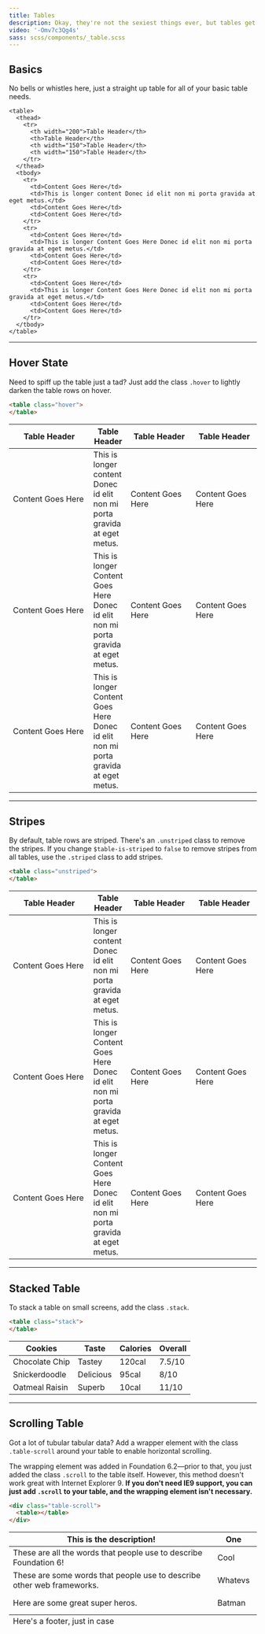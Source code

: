 ```yaml
---
title: Tables
description: Okay, they're not the sexiest things ever, but tables get the job done (for tabular data, of course). They have responsive modifiers to help solve some of your layout issues based on your tables needs.
video: '-Omv7c3Qg4s'
sass: scss/components/_table.scss
---
```


## Basics

No bells or whistles here, just a straight up table for all of your basic table needs.

```html_example
<table>
  <thead>
    <tr>
      <th width="200">Table Header</th>
      <th>Table Header</th>
      <th width="150">Table Header</th>
      <th width="150">Table Header</th>
    </tr>
  </thead>
  <tbody>
    <tr>
      <td>Content Goes Here</td>
      <td>This is longer content Donec id elit non mi porta gravida at eget metus.</td>
      <td>Content Goes Here</td>
      <td>Content Goes Here</td>
    </tr>
    <tr>
      <td>Content Goes Here</td>
      <td>This is longer Content Goes Here Donec id elit non mi porta gravida at eget metus.</td>
      <td>Content Goes Here</td>
      <td>Content Goes Here</td>
    </tr>
    <tr>
      <td>Content Goes Here</td>
      <td>This is longer Content Goes Here Donec id elit non mi porta gravida at eget metus.</td>
      <td>Content Goes Here</td>
      <td>Content Goes Here</td>
    </tr>
  </tbody>
</table>
```

---

## Hover State

Need to spiff up the table just a tad? Just add the class `.hover` to lightly darken the table rows on hover.

```html
<table class="hover">
</table>
```

<table class="hover">
  <thead>
    <tr>
      <th width="200">Table Header</th>
      <th>Table Header</th>
      <th width="150">Table Header</th>
      <th width="150">Table Header</th>
    </tr>
  </thead>
  <tbody>
    <tr>
      <td>Content Goes Here</td>
      <td>This is longer content Donec id elit non mi porta gravida at eget metus.</td>
      <td>Content Goes Here</td>
      <td>Content Goes Here</td>
    </tr>
    <tr>
      <td>Content Goes Here</td>
      <td>This is longer Content Goes Here Donec id elit non mi porta gravida at eget metus.</td>
      <td>Content Goes Here</td>
      <td>Content Goes Here</td>
    </tr>
    <tr>
      <td>Content Goes Here</td>
      <td>This is longer Content Goes Here Donec id elit non mi porta gravida at eget metus.</td>
      <td>Content Goes Here</td>
      <td>Content Goes Here</td>
    </tr>
  </tbody>
</table>

---

## Stripes

By default, table rows are striped. There's an `.unstriped` class to remove the stripes. If you change `$table-is-striped` to `false` to remove stripes from all tables, use the `.striped` class to add stripes.

```html
<table class="unstriped">
</table>
```

<table class="unstriped">
  <thead>
    <tr>
      <th width="200">Table Header</th>
      <th>Table Header</th>
      <th width="150">Table Header</th>
      <th width="150">Table Header</th>
    </tr>
  </thead>
  <tbody>
    <tr>
      <td>Content Goes Here</td>
      <td>This is longer content Donec id elit non mi porta gravida at eget metus.</td>
      <td>Content Goes Here</td>
      <td>Content Goes Here</td>
    </tr>
    <tr>
      <td>Content Goes Here</td>
      <td>This is longer Content Goes Here Donec id elit non mi porta gravida at eget metus.</td>
      <td>Content Goes Here</td>
      <td>Content Goes Here</td>
    </tr>
    <tr>
      <td>Content Goes Here</td>
      <td>This is longer Content Goes Here Donec id elit non mi porta gravida at eget metus.</td>
      <td>Content Goes Here</td>
      <td>Content Goes Here</td>
    </tr>
  </tbody>
</table>

---

## Stacked Table

To stack a table on small screens, add the class `.stack`.

```html
<table class="stack">
</table>
```

<table class="stack">
  <thead>
    <tr>
      <th>Cookies</th>
      <th>Taste</th>
      <th>Calories</th>
      <th>Overall</th>
    </tr>
  </thead>
  <tbody>
    <tr>
      <td>Chocolate Chip</td>
      <td>Tastey</td>
      <td>120cal</td>
      <td>7.5/10</td>
    </tr>
    <tr>
      <td>Snickerdoodle</td>
      <td>Delicious</td>
      <td>95cal</td>
      <td>8/10</td>
    </tr>
    <tr>
      <td>Oatmeal Raisin</td>
      <td>Superb</td>
      <td>10cal</td>
      <td>11/10</td>
    </tr>
  </tbody>
</table>

---

## Scrolling Table

Got a lot of tubular tabular data? Add a wrapper element with the class `.table-scroll` around your table to enable horizontal scrolling.

<div class="primary callout">
  <p>The wrapping element was added in Foundation 6.2&mdash;prior to that, you just added the class <code>.scroll</code> to the table itself. However, this method doesn't work great with Internet Explorer 9. <strong>If you don't need IE9 support, you can just add <code>.scroll</code> to your table, and the wrapping element isn't necessary.</strong>
</div>

```html
<div class="table-scroll">
  <table></table>
</div>
```

<div class="table-scroll">
  <table>
    <thead>
      <tr>
        <th>This is the description!</th>
        <th>One</th>
        <th>Two</th>
        <th>Three</th>
        <th>Four</th>
        <th>Five</th>
        <th>Six</th>
        <th>Seven</th>
        <th>Eight</th>
        <th>Nine</th>
        <th>Ten</th>
        <th>Eleven</th>
        <th>Twelve</th>
      </tr>
    </thead>
    <tbody>
      <tr>
        <td style="display:block; width:400px;">These are all the words that people use to describe Foundation 6!</td>
        <td>Cool</td>
        <td>Swag</td>
        <td>Chill</td>
        <td>Killer</td>
        <td>Rad</td>
        <td>Baller</td>
        <td>OMG</td>
        <td>Sweet</td>
        <td>Awesome</td>
        <td>Beast</td>
        <td>Dope</td>
        <td>Tubular</td>
      </tr>
      <tr>
        <td>These are some words that people use to describe other web frameworks.</td>
        <td>Whatevs</td>
        <td>Ugh.</td>
        <td>LOL</td>
        <td>K</td>
        <td>Aight</td>
        <td>Eh.</td>
        <td>Grrr...</td>
        <td>Meh.</td>
        <td>TTYL</td>
        <td>Bleh.</td>
        <td>Really?</td>
        <td>Why?</td>
      </tr>
      <tr>
        <td>Here are some great super heros.</td>
        <td>Batman</td>
        <td>Superman</td>
        <td>Spiderman</td>
        <td>Wonder Woman</td>
        <td>Hulk</td>
        <td>Nicolas Cage</td>
        <td>Antman</td>
        <td>Aquaman</td>
        <td>Captain America</td>
        <td>Wolverine</td>
        <td>Thor</td>
        <td>Iron Man</td>
      </tr>
    </tbody>
    <tfoot>
      <tr>
        <td>Here's a footer, just in case</td>
        <td></td>
        <td></td>
        <td></td>
        <td></td>
        <td></td>
        <td></td>
        <td></td>
        <td></td>
        <td></td>
        <td></td>
        <td></td>
        <td></td>
      </tr>
    </tfoot>
  </table>
</div>
